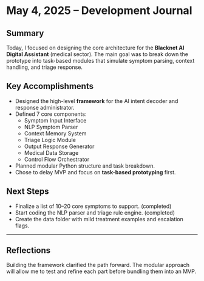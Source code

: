 # May 4, 2025 – Development Journal

## Summary

Today, I focused on designing the core architecture for the **Blacknet AI Digital Assistant** (medical sector). The main goal was to break down the prototype into task-based modules that simulate symptom parsing, context handling, and triage response.

## Key Accomplishments

- Designed the high-level **framework** for the AI intent decoder and response administrator.
- Defined 7 core components:
  - Symptom Input Interface
  - NLP Symptom Parser
  - Context Memory System
  - Triage Logic Module
  - Output Response Generator
  - Medical Data Storage
  - Control Flow Orchestrator
- Planned modular Python structure and task breakdown.
- Chose to delay MVP and focus on **task-based prototyping** first.

## Next Steps

- Finalize a list of 10–20 core symptoms to support. (completed) 
- Start coding the NLP parser and triage rule engine. (completed)
- Create the data folder with mild treatment examples and escalation flags.

---

## Reflections

Building the framework clarified the path forward. The modular approach will allow me to test and refine each part before bundling them into an MVP.
